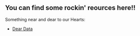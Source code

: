## You can find some rockin' reources here!!


Something near and dear to our Hearts:
*  [Dear Data](http://www.dear-data.com/)
